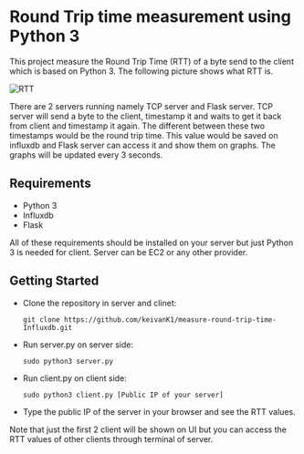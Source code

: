 # Round Trip time measurement using Python 3
This project measure the Round Trip Time (RTT) of a byte send to the client which is based on Python 3. The following picture shows what
RTT is.

![RTT](https://www.globaldots.com/wordpress/wp-content/uploads/2013/10/rtt_wikimedia.png)

There are 2 servers running namely TCP server and Flask server. TCP server will send a byte to the client, timestamp it and waits to get it back from client
and timestamp it again. The different between these two timestamps would be the round trip time. This value would be saved on influxdb and Flask server can access it and show them on graphs.
The graphs will be updated every 3 seconds.

## Requirements

* Python 3
* Influxdb
* Flask

All of these requirements should be installed on your server but just Python 3 is needed for client. Server can be EC2 or any other provider.

## Getting Started

* Clone the repository in server and clinet:

      git clone https://github.com/keivanK1/measure-round-trip-time-Influxdb.git
      
* Run server.py on server side:

      sudo python3 server.py
      
* Run client.py on client side:

      sudo python3 client.py [Public IP of your server]
    
* Type the public IP of the server in your browser and see the RTT values.

Note that just the first 2 client will be shown on UI but you can access the RTT values of other clients through terminal of server.
